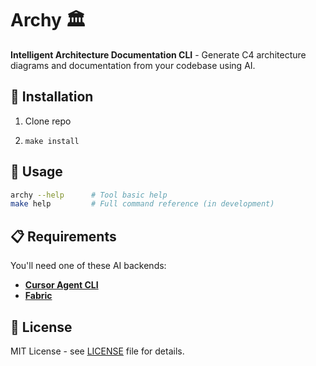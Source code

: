 # Archy 🏛️

**Intelligent Architecture Documentation CLI** - Generate C4 architecture diagrams and documentation from your codebase using AI.

## 🚀 Installation

1. Clone repo

2. `make install`

## 📖 Usage

```bash
archy --help      # Tool basic help
make help         # Full command reference (in development)
```

## 📋 Requirements

You'll need one of these AI backends:
- **[Cursor Agent CLI](https://cursor.com/cli)** 
- **[Fabric](https://github.com/danielmiessler/fabric)**

## 📄 License

MIT License - see [LICENSE](LICENSE) file for details.